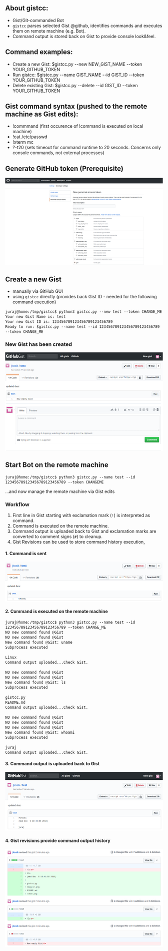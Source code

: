 ## About gistcc:
* Gist/Git-commanded Bot 
* `gistcc` parses selected Gist @github, identifies commands and executes them on remote machine (e.g. Bot).
* Command output is stored back on Gist to provide console look&feel.


## Command examples:
* Create a new Gist: $gistcc.py --new NEW_GIST_NAME --token YOUR_GITHUB_TOKEN
* Run gistcc: $gistcc.py --name GIST_NAME --id GIST_ID --token YOUR_GITHUB_TOKEN
* Delete existing Gist: $gistcc.py --delete --id GIST_ID --token YOUR_GITHUB_TOKEN
    
## Gist command syntax (pushed to the remote machine as Gist edits):
* !commmand (first occurence of !command is executed on local machine)
* !cat /etc/passwd
* !xterm mc 
* ?-t20 (sets timeout for command runtime to 20 seconds. Concerns only console commands, not external processes)
  
## Generate GitHub token (Prerequisite)
![Personal Access Token](images/token.png)


## Create a new Gist
* manually via GitHub GUI
* using `gistcc` directly (provides back Gist ID - needed for the following command execution)
```
juraj@home:/tmp/gistcc$ python3 gistcc.py --new test --token CHANGE_ME
Your new Gist Name is: test
Your new Gist ID is: 123456789123456789123456789
Ready to run: $gistcc.py --name test --id 123456789123456789123456789 --token CHANGE_ME
```

### New Gist has been created

![New Gist created](images/newgist.png)


## Start Bot on the remote machine
```
juraj@home:/tmp/gistcc$ python3 gistcc.py --name test --id 123456789123456789123456789 --token CHANGEME
```
...and now manage the remote machine via Gist edits
  
### Workflow
1. First line in Gist starting with exclamation mark (`!`) is interpreted as command.
2. Command is executed on the remote machine.
3. Command output is uploaded back to Gist and exclamation marks are converted to comment signs (`#`) to cleanup.
4. Gist Revisions can be used to store command history execution,

#### 1. Command is sent
![Command sent](images/cmd.png)

#### 2. Command is executed on the remote machine
```
juraj@home:/tmp/gistcc$ python3 gistcc.py --name test --id 123456789123456789123456789 --token CHANGE_ME
NO new command found @Gist
NO new command found @Gist
New command found @Gist: uname
Subprocess executed

Linux
Command output uploaded...Check Gist.

NO new command found @Gist
NO new command found @Gist
New command found @Gist: ls
Subprocess executed

gistcc.py
README.md
Command output uploaded...Check Gist.

NO new command found @Gist
NO new command found @Gist
NO new command found @Gist
New command found @Gist: whoami
Subprocess executed

juraj
Command output uploaded...Check Gist.
```

#### 3. Command output is uploaded back to Gist

![Response from Bot](images/gist.png)

#### 4. Gist revisions provide command output history
![New Gist created](images/revisions.png)



